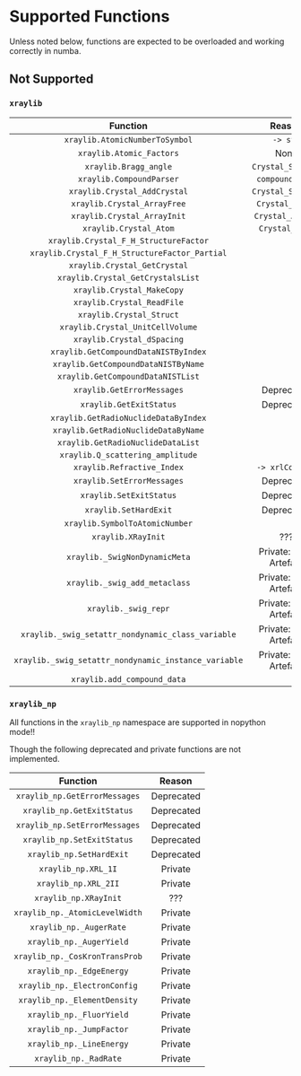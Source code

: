 # Supported Functions

Unless noted below, functions are expected to be overloaded and working correctly in numba.

## Not Supported

### `xraylib`

<div class="center-table" markdown>

|                       Function                       |         Reason          |
| :--------------------------------------------------: | :---------------------: |
|            `xraylib.AtomicNumberToSymbol`            |        `-> str`         |
|               `xraylib.Atomic_Factors`               |          None           | <!-- TODO(nin17): no reason not to do this -->
|                `xraylib.Bragg_angle`                 |    `Crystal_Struct*`    |
|               `xraylib.CompoundParser`               |     `compoundData*`     |
|             `xraylib.Crystal_AddCrystal`             |    `Crystal_Struct*`    |
|             `xraylib.Crystal_ArrayFree`              |     `Crystal_Array`     |
|             `xraylib.Crystal_ArrayInit`              |    `Crystal_Array*`     |
|                `xraylib.Crystal_Atom`                |     `Crystal_Atom`      |
|        `xraylib.Crystal_F_H_StructureFactor`         |                         |
|    `xraylib.Crystal_F_H_StructureFactor_Partial`     |                         |
|             `xraylib.Crystal_GetCrystal`             |                         |
|          `xraylib.Crystal_GetCrystalsList`           |                         |
|              `xraylib.Crystal_MakeCopy`              |                         |
|              `xraylib.Crystal_ReadFile`              |                         |
|               `xraylib.Crystal_Struct`               |                         |
|           `xraylib.Crystal_UnitCellVolume`           |                         |
|              `xraylib.Crystal_dSpacing`              |                         |
|         `xraylib.GetCompoundDataNISTByIndex`         |                         |
|         `xraylib.GetCompoundDataNISTByName`          |                         |
|          `xraylib.GetCompoundDataNISTList`           |                         |
|              `xraylib.GetErrorMessages`              |       Deprecated        |
|               `xraylib.GetExitStatus`                |       Deprecated        |
|         `xraylib.GetRadioNuclideDataByIndex`         |                         |
|         `xraylib.GetRadioNuclideDataByName`          |                         |
|          `xraylib.GetRadioNuclideDataList`           |                         |
|           `xraylib.Q_scattering_amplitude`           |                         |
|              `xraylib.Refractive_Index`              |     `-> xrlComplex`     |
|              `xraylib.SetErrorMessages`              |       Deprecated        |
|               `xraylib.SetExitStatus`                |       Deprecated        |
|                `xraylib.SetHardExit`                 |       Deprecated        |
|            `xraylib.SymbolToAtomicNumber`            |                         |
|                  `xraylib.XRayInit`                  |           ???           |  <!-- ???: what does it do? -->
|            `xraylib._SwigNonDynamicMeta`             | Private: Build Artefact |
|            `xraylib._swig_add_metaclass`             | Private: Build Artefact |
|                 `xraylib._swig_repr`                 | Private: Build Artefact |
|  `xraylib._swig_setattr_nondynamic_class_variable`   | Private: Build Artefact |
| `xraylib._swig_setattr_nondynamic_instance_variable` | Private: Build Artefact |
|             `xraylib.add_compound_data`              |                         |

</div>

### `xraylib_np`

All functions in the `xraylib_np` namespace are supported in nopython mode!!

Though the following deprecated and private functions are not implemented.

<div class="center-table" markdown>

|            Function            |   Reason   |
| :----------------------------: | :--------: |
| `xraylib_np.GetErrorMessages`  | Deprecated |
|   `xraylib_np.GetExitStatus`   | Deprecated |
| `xraylib_np.SetErrorMessages`  | Deprecated |
|   `xraylib_np.SetExitStatus`   | Deprecated |
|    `xraylib_np.SetHardExit`    | Deprecated |
|      `xraylib_np.XRL_1I`       |  Private   |
|      `xraylib_np.XRL_2II`      |  Private   |
|     `xraylib_np.XRayInit`      |    ???     |  <!-- ???: what does it do? -->
| `xraylib_np._AtomicLevelWidth` |  Private   |
|    `xraylib_np._AugerRate`     |  Private   |
|    `xraylib_np._AugerYield`    |  Private   |
| `xraylib_np._CosKronTransProb` |  Private   |
|    `xraylib_np._EdgeEnergy`    |  Private   |
|  `xraylib_np._ElectronConfig`  |  Private   |
|  `xraylib_np._ElementDensity`  |  Private   |
|    `xraylib_np._FluorYield`    |  Private   |
|    `xraylib_np._JumpFactor`    |  Private   |
|    `xraylib_np._LineEnergy`    |  Private   |
|     `xraylib_np._RadRate`      |  Private   |

</div>
